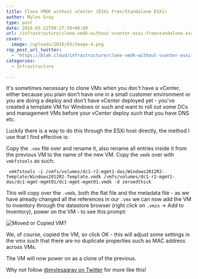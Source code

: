 ```yaml
---
title: Clone VMDK without vCenter (ESXi Free/Standalone ESXi)
author: Myles Gray
type: post
date: 2016-03-22T09:27:59+00:00
url: /infrastructure/clone-vmdk-without-vcenter-esxi-freestandalone-esxi/
cover:
  image: /uploads/2016/03/Image-4.png
rop_post_url_twitter:
  - 'https://blah.cloud/infrastructure/clone-vmdk-without-vcenter-esxi-freestandalone-esxi/?utm_source=ReviveOldPost&utm_medium=social&utm_campaign=ReviveOldPost'
categories:
  - Infrastructure

---
```

It's sometimes necessary to clone VMs when you don't have a vCenter, either because you plain don't have one in a small customer environment or you are doing a deploy and don't have vCenter deployed yet - you've created a template VM for Windows or such and want to roll out some DCs and management VMs before your vCenter deploy such that you have DNS etc.

Luckily there is a way to do this through the ESXi host directly, the method I use that I find effective is:

Copy the `.vmx` file over and rename it, also rename all entries inside it from the previous VM to the name of the new VM. Copy the `vmdk` over with `vmkfstools` as such:

     vmkfstools -i /vmfs/volumes/dc1-r2-mgmt1-das/Windows2012R2-Template/Windows2012R2-Template.vmdk /vmfs/volumes/dc1-r2-mgmt1-das/dc1-mgmt-mgmt01/dc1-mgmt-mgmt01.vmdk -d zeroedthick
    

This will copy over the `.vmdk`, both the flat file and the metadata file - as we have already changed all the references in our `.vmx` we can now add the VM to inventory through the datastore browser (right click on `.vmzx` -> Add to Inventory), power on the VM - to see this prompt:

![Moved or Copied VM?][1] 

We, of course, copied the VM, so click OK - this will adjust some settings in the vmx such that there are no duplicate properties such as MAC address across VMs.

The VM will now power on as a clone of the previous.

Why not follow [@mylesagray on Twitter][2] for more like this!

 [1]: /uploads/2016/03/Image-5.png
 [2]: https://twitter.com/mylesagray